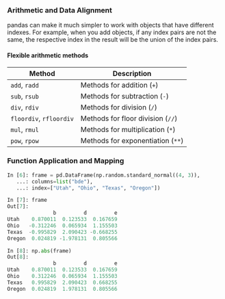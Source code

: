 ### Arithmetic and Data Alignment
pandas can make it much simpler to work with objects that have different indexes. For example, when you add objects, if any index pairs are not the same, the respective index in the result will be the union of the index pairs.


#### Flexible arithmetic methods
| Method             | Description                      |
|--------------------|----------------------------------|
| `add`, `radd`     | Methods for addition (`+`)      |
| `sub`, `rsub`     | Methods for subtraction (`-`)   |
| `div`, `rdiv`     | Methods for division (`/`)      |
| `floordiv`, `rfloordiv` | Methods for floor division (`//`) |
| `mul`, `rmul`     | Methods for multiplication (`*`) |
| `pow`, `rpow`     | Methods for exponentiation (`**`) |

### Function Application and Mapping
```python
In [6]: frame = pd.DataFrame(np.random.standard_normal((4, 3)),
   ...: columns=list("bde"),
   ...: index=["Utah", "Ohio", "Texas", "Oregon"])

In [7]: frame
Out[7]:
               b         d         e
Utah    0.870011  0.123533  0.167659
Ohio   -0.312246  0.065934  1.155503
Texas  -0.995829  2.090423 -0.668255
Oregon  0.024819 -1.978131  0.805566

In [8]: np.abs(frame)
Out[8]:
               b         d         e
Utah    0.870011  0.123533  0.167659
Ohio    0.312246  0.065934  1.155503
Texas   0.995829  2.090423  0.668255
Oregon  0.024819  1.978131  0.805566

```